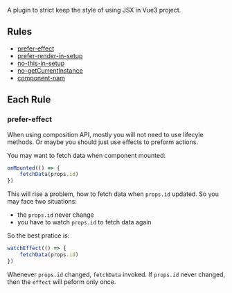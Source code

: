 <a name="top"></a>

A plugin to strict keep the style of using JSX in Vue3 project.

<a name="rules"></a>

## Rules

-   [prefer-effect](#rule-prefer-effect)
-   [prefer-render-in-setup](#rule-prefer-render-in-setup)
-   [no-this-in-setup](#rule-no-this-in-setup)
-   [no-getCurrentInstance](#rule-no-getCurrentInstance)
-   [component-nam](#rule-component-name)

## Each Rule

<a name="rule-prefer-effect"></a>

### prefer-effect

When using composition API, mostly you will not need to use lifecyle methods. Or maybe you should just use effects to preform actions.

You may want to fetch data when component mounted:

```js
onMounted(() => {
    fetchData(props.id)
})
```

This will rise a problem, how to fetch data when `props.id` updated. So you may face two situations:

-   the `props.id` never change
-   you have to watch `props.id` to fetch data again

So the best pratice is:

```js
watchEffect(() => {
    fetchData(props.id)
})
```

Whenever `props.id` changed, `fetchData` invoked. If `props.id` never changed, then the `effect` will peform only once.
